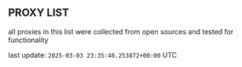 ## PROXY LIST

all proxies in this list were collected from open sources and tested for functionality

last update: `2025-03-03 23:35:48.253872+00:00` UTC